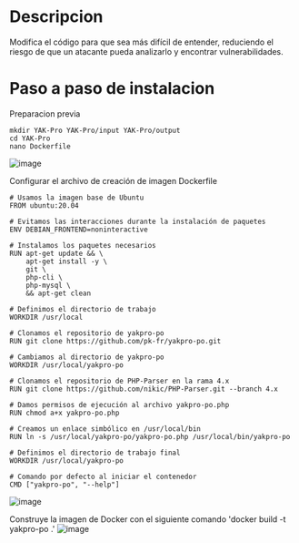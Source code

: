 # Descripcion
Modifica el código para que sea más difícil de entender, reduciendo el riesgo de que un atacante pueda analizarlo y encontrar vulnerabilidades.

# Paso a paso de instalacion
Preparacion previa

    mkdir YAK-Pro YAK-Pro/input YAK-Pro/output
    cd YAK-Pro
    nano Dockerfile

![image](https://github.com/user-attachments/assets/dddad212-be41-4ceb-8c96-2cbe23e49afd)

Configurar el archivo de creación de imagen Dockerfile

    # Usamos la imagen base de Ubuntu
    FROM ubuntu:20.04
    
    # Evitamos las interacciones durante la instalación de paquetes
    ENV DEBIAN_FRONTEND=noninteractive
    
    # Instalamos los paquetes necesarios
    RUN apt-get update && \
        apt-get install -y \
        git \
        php-cli \
        php-mysql \
        && apt-get clean
    
    # Definimos el directorio de trabajo
    WORKDIR /usr/local
    
    # Clonamos el repositorio de yakpro-po
    RUN git clone https://github.com/pk-fr/yakpro-po.git
    
    # Cambiamos al directorio de yakpro-po
    WORKDIR /usr/local/yakpro-po
    
    # Clonamos el repositorio de PHP-Parser en la rama 4.x
    RUN git clone https://github.com/nikic/PHP-Parser.git --branch 4.x
    
    # Damos permisos de ejecución al archivo yakpro-po.php
    RUN chmod a+x yakpro-po.php
    
    # Creamos un enlace simbólico en /usr/local/bin
    RUN ln -s /usr/local/yakpro-po/yakpro-po.php /usr/local/bin/yakpro-po
    
    # Definimos el directorio de trabajo final
    WORKDIR /usr/local/yakpro-po
    
    # Comando por defecto al iniciar el contenedor
    CMD ["yakpro-po", "--help"]

![image](https://github.com/user-attachments/assets/c9fed9c4-8b94-4cb3-8aa9-234cf6fd3472)


Construye la imagen de Docker con el siguiente comando 'docker build -t yakpro-po .'
![image](https://github.com/user-attachments/assets/e8e7679b-f5ed-4364-99cc-f760a501d232)

